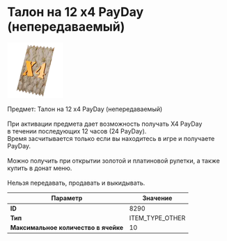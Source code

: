 # Талон на 12 x4 PayDay (непередаваемый)

![Item Image](../img/8290.webp?raw=true)

Предмет: Талон на 12 x4 PayDay (непередаваемый)<br><br>При активации предмета дает возможность получать Х4 PayDay<br>в течении последующих 12 часов (24 PayDay).<br>Время засчитывается только если вы находитесь в игре и получаете PayDay.<br><br>Можно получить при открытии золотой и платиновой рулетки, а также <br>купить в донат меню.<br><br>Нельзя передавать, продавать и выкидывать.


| Параметр | Значение |
|----------|----------|
| **ID** | 8290 |
| **Тип** | ITEM_TYPE_OTHER |
| **Максимальное количество в ячейке** | 10 |

